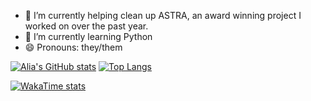- 🔭 I’m currently helping clean up ASTRA, an award winning project I worked on over the past year. 
- 🌱 I’m currently learning Python
- 😄 Pronouns: they/them

[![Alia's GitHub stats](https://github-readme-stats.vercel.app/api?username=a-feltesdeyapp&show_icons=true&theme=material-palenight&hide=issues&rank_icon=github)](https://github.com/anuraghazra/github-readme-stats) [![Top Langs](https://github-readme-stats.vercel.app/api/top-langs/?username=a-feltesdeyapp&theme=material-palenight)](https://github.com/anuraghazra/github-readme-stats)

[![WakaTime stats](https://github-readme-stats.vercel.app/api/wakatime?username=alia_fd)](https://github.com/anuraghazra/github-readme-stats)

<!--
**a-feltesdeyapp/a-feltesdeyapp** is a ✨ _special_ ✨ repository because its `README.md` (this file) appears on your GitHub profile.

[![WakaTime stats](https://github-readme-stats.vercel.app/api/wakatime?username=alia_fd)](https://github.com/anuraghazra/github-readme-stats)

Here are some ideas to get you started:

- 🔭 I’m currently working on ...
- 🌱 I’m currently learning Python
- 👯 I’m looking to collaborate on ...
- 🤔 I’m looking for help with ...
- 💬 Ask me about ...
- 📫 How to reach me: ...
- 😄 Pronouns: ...
- ⚡ Fun fact: ...
-->

